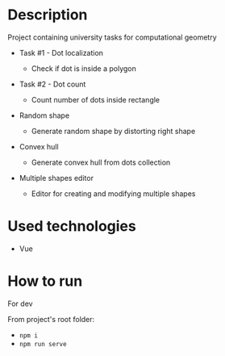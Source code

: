 # Description

Project containing university tasks for computational geometry

- Task #1 - Dot localization
    - Check if dot is inside a polygon

- Task #2 - Dot count
    - Count number of dots inside rectangle

- Random shape
    - Generate random shape by distorting right shape

- Convex hull
    - Generate convex hull from dots collection

- Multiple shapes editor
    - Editor for creating and modifying multiple shapes

# Used technologies

- Vue

# How to run

For dev

From project's root folder:
- ```npm i```
- ```npm run serve```

